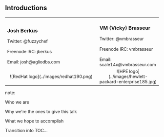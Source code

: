 ## Introductions

<table border="0">
  <tr border="0">
    <td width="60%">
      <h3>Josh Berkus</h3>
      Twitter: @fuzzychef<br /><br />
      Freenode IRC: jberkus<br /><br />
      Email: josh@agliodbs.com
    </td>
    <td>
      <h3>VM (Vicky) Brasseur</h3>
      Twitter: @vmbrasseur<br /><br />
      Freenode IRC: vmbrasseur <br /><br />
      Email: scale14x@vmbrasseur.com
    </td>
  </tr>
  <tr>
    <td width="60%" align="center">
    ![RedHat logo](../images/redhat190.png)
    </td>
    <td align="center">
    ![HPE logo](../images/hewlett-packard-enterprise185.jpg)
    </td>
  </tr>
</table>

note:

Who we are

Why we're the ones to give this talk

What we hope to accomplish

Transition into TOC…
